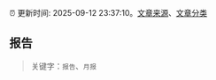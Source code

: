 :alarm_clock: 更新时间: 2025-09-12 23:37:10。[文章来源](/README.md)、[文章分类](/TAGS.md)

## 报告


> 关键字：`报告`、`月报`



